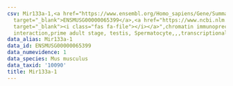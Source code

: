 ```yaml
---
csv: Mir133a-1,<a href="https://www.ensembl.org/Homo_sapiens/Gene/Summary?db=core;g=ENSMUSG00000065399"
  target="_blank">ENSMUSG00000065399</a>,<a href="https://www.ncbi.nlm.nih.gov/pubmed/25450459"
  target="_blank"><i class="fas fa-file"></i></a>",chromatin immunoprecipitation assay,direct
  interaction,prime adult stage, testis, Spermatocyte,,,transcriptional regulation,
data_alias: Mir133a-1
data_id: ENSMUSG00000065399
data_numevidence: 1
data_species: Mus musculus
data_taxid: '10090'
title: Mir133a-1
---
```

